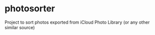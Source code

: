 # photosorter
Project to sort photos exported from iCloud Photo Library (or any other similar source)

